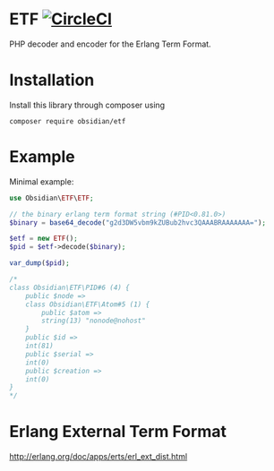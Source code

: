 # ETF [![CircleCI](https://circleci.com/gh/ObsidianPHP/erlang-term-format.svg?style=svg)](https://circleci.com/gh/ObsidianPHP/erlang-term-format)

PHP decoder and encoder for the Erlang Term Format.

# Installation

Install this library through composer using
```
composer require obsidian/etf
```

# Example
Minimal example:
```php
use Obsidian\ETF\ETF;

// the binary erlang term format string (#PID<0.81.0>)
$binary = base64_decode("g2d3DW5vbm9kZUBub2hvc3QAAABRAAAAAAA=");

$etf = new ETF();
$pid = $etf->decode($binary);

var_dump($pid);

/*
class Obsidian\ETF\PID#6 (4) {
    public $node =>
    class Obsidian\ETF\Atom#5 (1) {
        public $atom =>
        string(13) "nonode@nohost"
    }
    public $id =>
    int(81)
    public $serial =>
    int(0)
    public $creation =>
    int(0)
}
*/
```

# Erlang External Term Format

http://erlang.org/doc/apps/erts/erl_ext_dist.html
